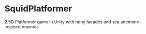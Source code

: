 # SquidPlatformer
2.5D Platformer game in Unity with rainy facades and sea anemone-inspired enemies. 
